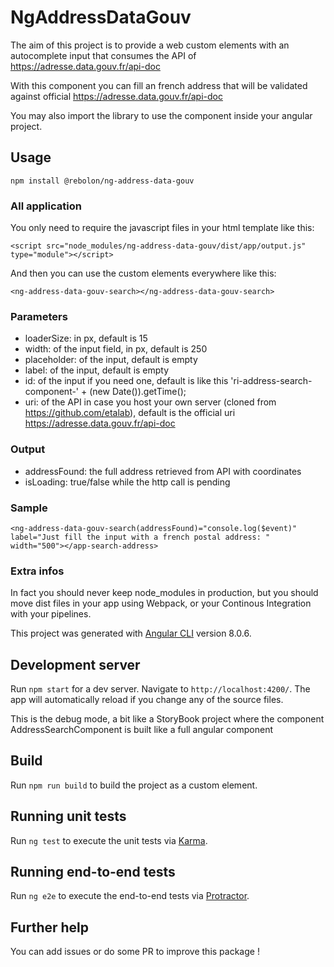# NgAddressDataGouv

The aim of this project is to provide a web custom elements with an autocomplete input that consumes the API of https://adresse.data.gouv.fr/api-doc

With this component you can fill an french address that will be validated against official https://adresse.data.gouv.fr/api-doc

You may also import the library to use the component inside your angular project.

## Usage

`npm install @rebolon/ng-address-data-gouv`

### All application

You only need to require the javascript files in your html template like this:

```
<script src="node_modules/ng-address-data-gouv/dist/app/output.js" type="module"></script>
```

And then you can use the custom elements everywhere like this:

```
<ng-address-data-gouv-search></ng-address-data-gouv-search>
```

### Parameters

* loaderSize: in px, default is 15
* width: of the input field, in px, default is 250
* placeholder: of the input, default is empty
* label: of the input, default is empty
* id: of the input if you need one, default is like this 'ri-address-search-component-' + (new Date()).getTime();
* uri: of the API in case you host your own server (cloned from https://github.com/etalab), default is the official uri https://adresse.data.gouv.fr/api-doc

### Output

* addressFound: the full address retrieved from API with coordinates
* isLoading: true/false while the http call is pending

### Sample

```
<ng-address-data-gouv-search(addressFound)="console.log($event)" label="Just fill the input with a french postal address: " width="500"></app-search-address>
```

### Extra infos

In fact you should never keep node_modules in production, but you should move dist files in your app using Webpack, or your Continous Integration with your pipelines.

This project was generated with [Angular CLI](https://github.com/angular/angular-cli) version 8.0.6.

## Development server

Run `npm start` for a dev server. Navigate to `http://localhost:4200/`. The app will automatically reload if you change any of the source files.

This is the debug mode, a bit like a StoryBook project where the component AddressSearchComponent is built like a full angular component

## Build

Run `npm run build` to build the project as a custom element.

## Running unit tests

Run `ng test` to execute the unit tests via [Karma](https://karma-runner.github.io).

## Running end-to-end tests

Run `ng e2e` to execute the end-to-end tests via [Protractor](http://www.protractortest.org/).

## Further help

You can add issues or do some PR to improve this package !
